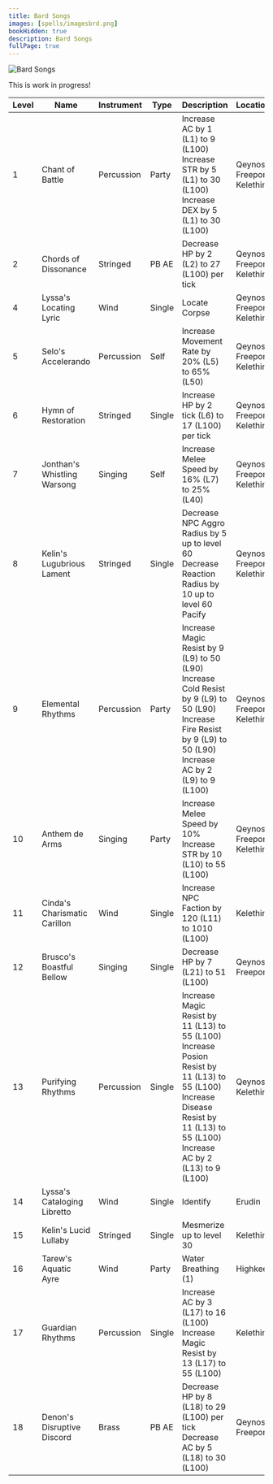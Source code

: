 ```yaml
---
title: Bard Songs
images: [spells/imagesbrd.png]
bookHidden: true
description: Bard Songs
fullPage: true
---
```

![Bard Songs](imagesbrd-banner.png)

This is work in progress!

Level|Name|Instrument|Type|Description|Locations|Era
---|---|---|---|---|---|---
1|Chant of Battle|Percussion|Party|Increase AC by 1 (L1) to 9 (L100)<br>Increase STR by 5 (L1) to 30 (L100)<br>Increase DEX by 5 (L1) to 30 (L100)<br>|Qeynos<br>Freeport<br>Kelethin|Classic
2|Chords of Dissonance|Stringed|PB AE|Decrease HP by 2 (L2) to 27 (L100) per tick|Qeynos<br>Freeport<br>Kelethin|Classic
4|Lyssa's Locating Lyric|Wind|Single|Locate Corpse|Qeynos<br>Freeport<br>Kelethin|Classic
5|Selo's Accelerando|Percussion|Self|Increase Movement Rate by 20% (L5) to 65% (L50)|Qeynos<br>Freeport<br>Kelethin|Classic
6|Hymn of Restoration|Stringed|Single|Increase HP by 2 tick (L6) to 17 (L100) per tick|Qeynos<br>Freeport<br>Kelethin|Classic
7|Jonthan's Whistling Warsong|Singing|Self|Increase Melee Speed by 16% (L7) to 25% (L40)|Qeynos<br>Freeport<br>Kelethin|Classic
8|Kelin's Lugubrious Lament|Stringed|Single|Decrease NPC Aggro Radius by 5 up to level 60<br>Decrease Reaction Radius by 10 up to level 60<br>Pacify|Qeynos<br>Freeport<br>Kelethin|Classic
9|Elemental Rhythms|Percussion|Party|Increase Magic Resist by 9 (L9) to 50 (L90)<br>Increase Cold Resist by 9 (L9) to 50 (L90)<br>Increase Fire Resist by 9 (L9) to 50 (L90)<br>Increase AC by 2 (L9) to 9 (L100)|Qeynos<br>Freeport<br>Kelethin|Classic
10|Anthem de Arms|Singing|Party|Increase Melee Speed by 10%<br>Increase STR by 10 (L10) to 55 (L100)|Qeynos<br>Freeport<br>Kelethin|Classic
11|Cinda's Charismatic Carillon|Wind|Single|Increase NPC Faction by 120 (L11) to 1010 (L100)|Kelethin|Classic
12|Brusco's Boastful Bellow|Singing|Single|Decrease HP by 7 (L21) to 51 (L100)|Qeynos<br>Freeport|Classic
13|Purifying Rhythms|Percussion|Single|Increase Magic Resist by 11 (L13) to 55 (L100)<br>Increase Posion Resist by 11 (L13) to 55 (L100)<br>Increase Disease Resist by 11 (L13) to 55 (L100)<br>Increase AC by 2 (L13) to 9 (L100)|Qeynos<br>Kelethin|Classic
14|Lyssa's Cataloging Libretto|Wind|Single|Identify|Erudin|Classic
15|Kelin's Lucid Lullaby|Stringed|Single|Mesmerize up to level 30|Kelethin|Classic
16|Tarew's Aquatic Ayre|Wind|Party|Water Breathing (1)|Highkeep|Classic
17|Guardian Rhythms|Percussion|Single|Increase AC by 3 (L17) to 16 (L100)<br>Increase Magic Resist by 13 (L17) to 55 (L100)|Kelethin|Classic
18|Denon's Disruptive Discord|Brass|PB AE|Decrease HP by 8 (L18) to 29 (L100) per tick<br>Decrease AC by 5 (L18) to 30 (L100)|Qeynos<br>Freeport|Classic
